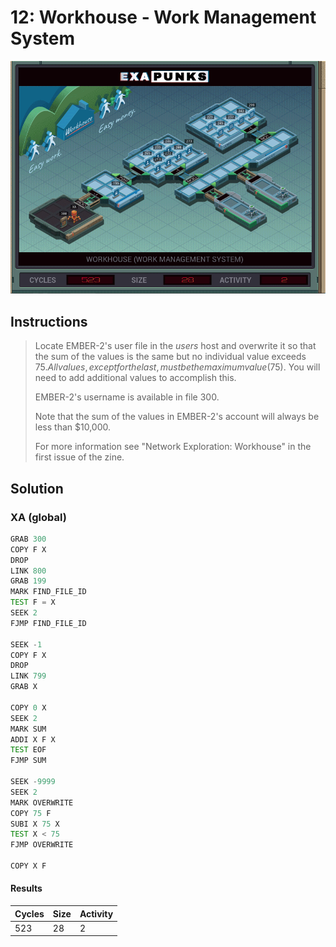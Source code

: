 # 12: Workhouse - Work Management System

<div align="center"><img src="EXAPUNKS - WorkHouse (523, 28, 2, 2022-12-05-19-21-45).gif" /></div>

## Instructions
> Locate EMBER-2's user file in the *users* host and overwrite it so that the sum of the values is the same but no individual value exceeds $75. All values, except for the last, must be the maximum value ($75). You will need to add additional values to accomplish this.
> 
> EMBER-2's username is available in file 300.
> 
> Note that the sum of the values in EMBER-2's account will always be less than $10,000.
> 
> For more information see "Network Exploration: Workhouse" in the first issue of the zine.

## Solution

### XA (global)
```asm
GRAB 300
COPY F X
DROP
LINK 800
GRAB 199
MARK FIND_FILE_ID
TEST F = X
SEEK 2
FJMP FIND_FILE_ID

SEEK -1
COPY F X
DROP
LINK 799
GRAB X

COPY 0 X
SEEK 2
MARK SUM
ADDI X F X
TEST EOF
FJMP SUM

SEEK -9999
SEEK 2
MARK OVERWRITE
COPY 75 F
SUBI X 75 X
TEST X < 75
FJMP OVERWRITE

COPY X F
```

#### Results
| Cycles | Size | Activity |
|--------|------|----------|
| 523    | 28   | 2        |
